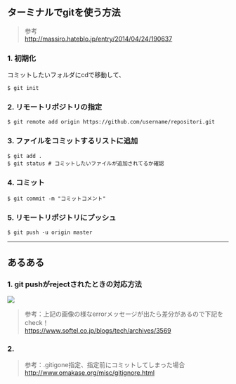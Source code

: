 
## ターミナルでgitを使う方法
> 参考  
http://massiro.hateblo.jp/entry/2014/04/24/190637  


### 1. 初期化
コミットしたいフォルダにcdで移動して、  
```
$ git init
```


### 2. リモートリポジトリの指定
```
$ git remote add origin https://github.com/username/repositori.git
```


### 3. ファイルをコミットするリストに追加
```
$ git add .
$ git status # コミットしたいファイルが追加されてるか確認
```


### 4. コミット
```
$ git commit -m "コミットコメント"
```


### 5. リモートリポジトリにプッシュ
```
$ git push -u origin master
```

- - -

## あるある

### 1. git pushがrejectされたときの対応方法

![](http://i.gyazo.com/e7576c2403a18becb2665ecb6bca21c8.png)

> 参考：上記の画像の様なerrorメッセージが出たら差分があるので下記をcheck！  
https://www.softel.co.jp/blogs/tech/archives/3569  

### 2. 
> 参考：.gitigone指定、指定前にコミットしてしまった場合  
http://www.omakase.org/misc/gitignore.html

